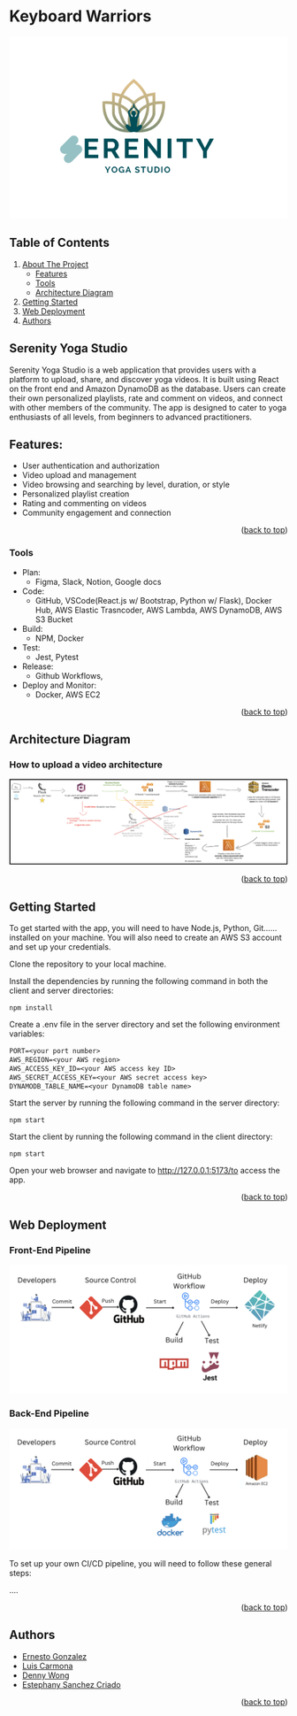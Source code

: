 # Keyboard Warriors

<div id="readme-top"></div>

![alt text](/src/assets/Yoga-Logo.png)
## Table of Contents

  <ol>
    <li>
      <a href="#about-the-project">About The Project</a>
      <ul>
        <li><a href="#features">Features</a></li>
        <li><a href="#tools">Tools</a></li>
        <li><a href="#architecture-diagram">Architecture Diagram</a></li>
      </ul>
    </li>
    <li><a href="#local-installation">Getting Started</a></li>
    <li><a href="#web-deployment">Web Deployment</a></li> 
	<li><a href="#authors">Authors</a></li>
  </ol>

## Serenity Yoga Studio
<div id="about-the-project" >
 <p> Serenity Yoga Studio is a web application that provides users with a platform to upload, share, and discover yoga videos. It is built using React on the front end and Amazon DynamoDB as the database. Users can create their own personalized playlists, rate and comment on videos, and connect with other members of the community. The app is designed to cater to yoga enthusiasts of all levels, from beginners to advanced practitioners. </p>
</div>

## Features:
 - User authentication and authorization
 - Video upload and management
 - Video browsing and searching by level, duration, or style
 - Personalized playlist creation
 - Rating and commenting on videos
 - Community engagement and connection

 <p align="right">(<a href="#readme-top">back to top</a>)</p>
 <div id="tools">

### Tools

- Plan: 
    - Figma, Slack, Notion, Google docs
- Code: 
    - GitHub, VSCode(React.js w/ Bootstrap, Python w/ Flask), Docker Hub, AWS Elastic Trasncoder, AWS Lambda, AWS DynamoDB, AWS S3 Bucket
- Build: 
    - NPM, Docker 
- Test: 
    - Jest, Pytest
- Release: 
    - Github Workflows, 
- Deploy and Monitor: 
    - Docker, AWS EC2


<p align="right">(<a href="#readme-top">back to top</a>)</p>

</div>

 <div id="architecture-diagram">

## Architecture Diagram

### How to upload a video architecture
![alt text](/src/assets/uploadVideoArch.png)

<p align="right">(<a href="#readme-top">back to top</a>)</p>

</div>

<div id="local-installation">

## Getting Started

To get started with the app, you will need to have Node.js, Python, Git...... installed on your machine. You will also need to create an AWS S3 account and set up your credentials.

Clone the repository to your local machine.

Install the dependencies by running the following command in both the client and server directories:

```shell
npm install
```
Create a .env file in the server directory and set the following environment variables: 

```shell
PORT=<your port number>
AWS_REGION=<your AWS region>
AWS_ACCESS_KEY_ID=<your AWS access key ID>
AWS_SECRET_ACCESS_KEY=<your AWS secret access key>
DYNAMODB_TABLE_NAME=<your DynamoDB table name>
```

Start the server by running the following command in the server directory:
```shell
npm start
```

Start the client by running the following command in the client directory:

```shell
npm start
```
Open your web browser and navigate to http://127.0.0.1:5173/to access the app.

<p align="right">(<a href="#readme-top">back to top</a>)</p>
</div>

<div id="web-deployment">

## Web Deployment

### Front-End Pipeline
![Front-End Pipeline](/src/assets/Front-End-Pipeline.png)

### Back-End Pipeline

![Back-End Pipeline](/src/assets/Back-End-Pipeline.png)

To set up your own CI/CD pipeline, you will need to follow these general steps:

....


<p align="right">(<a href="#readme-top">back to top</a>)</p>
</div>

<div id="authors">

## Authors

- [Ernesto Gonzalez](https://github.com/UmiKami)
- [Luis Carmona](https://github.com/LuECar)
- [Denny Wong](https://github.com/den-ny)
- [Estephany Sanchez Criado](https://github.com/fany19)

<p align="right">(<a href="#readme-top">back to top</a>)</p>
</div>

<div id="credits">



